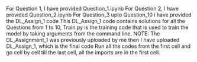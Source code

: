 For Question 1, I have provided Question_1.ipynb
For Question 2, I have provided Question_2.ipynb
For Question_3 upto Question_10 i have provided the DL_Assign_1 code
This DL_Assign_1 code contains solutions for all the Questions from 1 to 10,
Train.py is the training code that is used to train the model by taking arguments from the command line.
NOTE: The DL_Assignment_1 was previously uploaded by me then I have uploaded DL_Assign_1, which is the final code
      Run all the codes from the first cell and go cell by cell till the last cell, all the imports are in the first cell.
  
